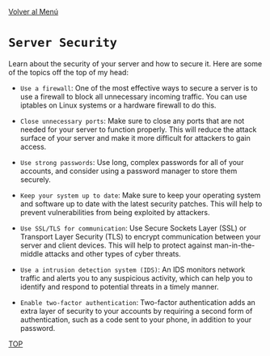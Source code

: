 [Volver al Menú](root.md)

# `Server Security`

Learn about the security of your server and how to secure it. Here are some of the topics off the top of my head:

- `Use a firewall`: One of the most effective ways to secure a server is to use a firewall to block all unnecessary incoming traffic. You can use iptables on Linux systems or a hardware firewall to do this.
- `Close unnecessary ports`: Make sure to close any ports that are not needed for your server to function properly. This will reduce the attack surface of your server and make it more difficult for attackers to gain access.
- `Use strong passwords`: Use long, complex passwords for all of your accounts, and consider using a password manager to store them securely.
- `Keep your system up to date`: Make sure to keep your operating system and software up to date with the latest security patches. This will help to prevent vulnerabilities from being exploited by attackers.
- `Use SSL/TLS for communication`: Use Secure Sockets Layer (SSL) or Transport Layer Security (TLS) to encrypt communication between your server and client devices. This will help to protect against man-in-the-middle attacks and other types of cyber threats.
- `Use a intrusion detection system (IDS)`: An IDS monitors network traffic and alerts you to any suspicious activity, which can help you to identify and respond to potential threats in a timely manner.

- `Enable two-factor authentication`: Two-factor authentication adds an extra layer of security to your accounts by requiring a second form of authentication, such as a code sent to your phone, in addition to your password.

[TOP](#server-security)
